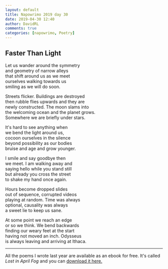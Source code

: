 ```yaml
---  
layout: default  
title: Napowrimo 2019 day 30  
date: 2019-04-30 12:40  
author: DavidRL  
comments: true  
categories: [napowrimo, Poetry]  
---  
```

<!-- wp:heading -->  
<h2>Faster Than Light</h2>  
<!-- /wp:heading -->  

  
<p>Let us wander around the symmetry<br /> and geometry of narrow alleys<br /> that shift around us as we meet<br /> ourselves walking towards us<br /> smiling as we will do soon.</p>  


  
<p>Streets flicker. Buildings are destroyed<br />  
then rubble flies upwards and they are<br />  
newly constructed. The moon slams into<br />  
the welcoming ocean and the planet grows.<br />  
Somewhere we are briefly under stars.</p>  


  
<p>It's hard to see anything when<br />  
we bend the light around us,<br />  
cocoon ourselves in the silence<br />  
beyond possibility as our bodies<br />  
bruise and age and grow younger.</p>  


  
<p>I smile and say goodbye then<br />  
we meet. I am walking away and <br />  
saying hello while you stand still<br />  
but already you cross the street<br />  
to shake my hand once again.</p>  


  
<p>Hours become dropped slides<br />  
out of sequence, corrupted videos<br />  
playing at random. Time was always<br />  
optional, causality was always<br />  
a sweet lie to keep us sane.</p>  


  
<p>At some point we reach an edge<br />  
or so we think. We bend backwards<br />  
finding our weary feet at the start<br />  
having not moved an inch. Odysseus<br />  
is always leaving and arriving at Ithaca.</p>  

<hr>
<p>All the poems I wrote last year are available as an ebook for free. It's called <em>Lost in April Fog </em>and you can <a href="/aprilfog/">download it here. </a></p>  
